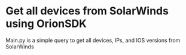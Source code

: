 # Get all devices from SolarWinds using OrionSDK

Main.py is a simple query to get all devices, IPs, and IOS versions from SolarWinds
